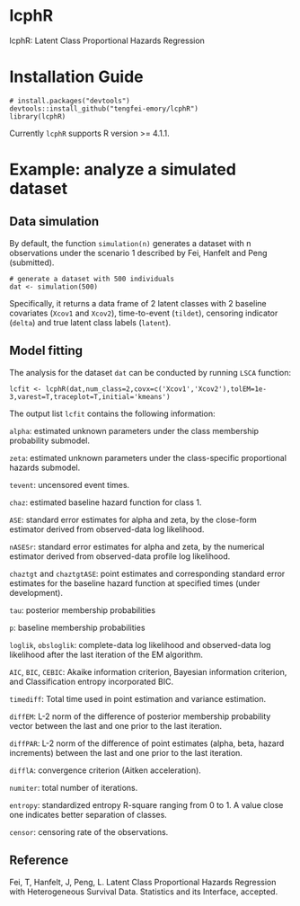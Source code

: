 # lcphR
lcphR: Latent Class Proportional Hazards Regression

# Installation Guide
```{r}
# install.packages("devtools")
devtools::install_github("tengfei-emory/lcphR")
library(lcphR)
```
Currently `lcphR` supports R version >= 4.1.1.

# Example: analyze a simulated dataset

## Data simulation

By default, the function `simulation(n)` generates a dataset with n observations under the scenario 1 described by Fei, Hanfelt and Peng (submitted).
```{r}
# generate a dataset with 500 individuals
dat <- simulation(500)
```
Specifically, it returns a data frame of 2 latent classes with 2 baseline covariates (`Xcov1` and `Xcov2`), time-to-event (`tildet`), censoring indicator (`delta`) and true latent class labels (`latent`).

## Model fitting

The analysis for the dataset `dat` can be conducted by running `LSCA` function:

  ```{r}
lcfit <- lcphR(dat,num_class=2,covx=c('Xcov1','Xcov2'),tolEM=1e-3,varest=T,traceplot=T,initial='kmeans')
```

The output list `lcfit` contains the following information:

  `alpha`: estimated unknown parameters under the class membership probability submodel.

`zeta`: estimated unknown parameters under the class-specific proportional hazards submodel.

`tevent`: uncensored event times.

`chaz`: estimated baseline hazard function for class 1.

`ASE`: standard error estimates for alpha and zeta, by the close-form estimator derived from observed-data log likelihood.

`nASESr`: standard error estimates for alpha and zeta, by the numerical estimator derived from observed-data profile log likelihood.

`chaztgt` and `chaztgtASE`: point estimates and corresponding standard error estimates for the baseline hazard function at specified times (under development).

`tau`: posterior membership probabilities

`p`: baseline membership probabilities

`loglik`, `obsloglik`: complete-data log likelihood and observed-data log likelihood after the last iteration of the EM algorithm.

`AIC`, `BIC`, `CEBIC`: Akaike information criterion, Bayesian information criterion, and Classification entropy incorporated BIC.

`timediff`: Total time used in point estimation and variance estimation.

`diffEM`: L-2 norm of the difference of posterior membership probability vector between the last and one prior to the last iteration.

`diffPAR`: L-2 norm of the difference of point estimates (alpha, beta, hazard increments) between the last and one prior to the last iteration.

`difflA`: convergence criterion (Aitken acceleration).

`numiter`: total number of iterations.

`entropy`: standardized entropy R-square ranging from 0 to 1. A value close one indicates better separation of classes.

`censor`: censoring rate of the observations.

## Reference

Fei, T, Hanfelt, J, Peng, L. Latent Class Proportional Hazards Regression with Heterogeneous Survival Data. Statistics and its Interface, accepted.
